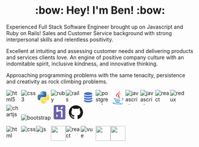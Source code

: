 <h1 align="center"> :bow:  Hey! I'm Ben! :bow: </h1>

Experienced Full Stack Software Engineer brought up on Javascript and Ruby on Rails! Sales and Customer Service background with strong interpersonal skills and relentless positivity.

Excellent at intuiting and assessing customer needs and delivering products and services clients love. An engine of positive company culture with an indomitable spirit, inclusive kindness, and innovative thinking.

Approaching programming problems with the same tenacity, persistence and creativity as rock climbing problems.

<p align="left">
  <img src="https://devicons.github.io/devicon/devicon.git/icons/html5/html5-original-wordmark.svg" alt="html5" align="left" width="40" height="40"/>
  <img src="https://icongr.am/devicon/css3-plain.svg?size=128&color=currentColor" alt="css3" align="left" width="40" height="40"/>
  <img src="https://github.com/devicons/devicon/blob/master/icons/python/python-original.svg" alt="python" align="left" width="40" height="40"/>
  <img src="https://devicons.github.io/devicon/devicon.git/icons/ruby/ruby-original-wordmark.svg" alt="ruby" align="left" width="40" height="40"/>
  <img src="https://devicons.github.io/devicon/devicon.git/icons/rails/rails-original-wordmark.svg" alt="rails" align="left" width="40" height="40"/>
  <img src="https://raw.githubusercontent.com/github/explore/80688e429a7d4ef2fca1e82350fe8e3517d3494d/topics/sql/sql.png" alt="ruby" align="left" width="40" height="40"/>
  <img src="https://devicons.github.io/devicon/devicon.git/icons/postgresql/postgresql-original-wordmark.svg" alt="postgresql" align="left" width="40" height="40"/>
  <img src="https://github.com/devicons/devicon/blob/master/icons/java/java-original.svg" align="left" alt="java" width="40" height="40"/>
  <img src="https://devicons.github.io/devicon/devicon.git/icons/javascript/javascript-original.svg" align="left" alt="javascript" width="40" height="40"/>
  <img src="https://devicons.github.io/devicon/devicon.git/icons/typescript/typescript-original.svg" align="left" alt="javascript" width="40" height="40"/>
  <img src="https://devicons.github.io/devicon/devicon.git/icons/react/react-original-wordmark.svg" alt="react" align="left" width="40" height="40"/>
  <img src="https://devicons.github.io/devicon/devicon.git/icons/redux/redux-original.svg" alt="redux" align="left" width="40" height="40"/>
  <img src="https://www.chartjs.org/media/logo-title.svg" alt="chartjs" align="left" width="40" height="40"/>
  <img src="https://devicons.github.io/devicon/devicon.git/icons/bootstrap/bootstrap-plain.svg" alt="bootstrap" width="40" height="40"/>
  <img src="https://github.com/devicons/devicon/blob/master/icons/heroku/heroku-plain.svg" alt="heroku" width="40" height="40"/>
  <img src="https://github.com/devicons/devicon/blob/master/icons/github/github-original.svg" alt="github" width="40" height="40"/>
</p>



<img src="https://cdn.jsdelivr.net/gh/devicons/devicon@master/devicon.min.css" alt="html" align="left" width="40" height="40"/>
<img src="hhttps://icongr.am/devicon/css3-plain.svg?size=128&color=currentColor" alt="css" align="left" width="40" height="40"/>
<img src="https://cdn.jsdelivr.net/gh/devicons/devicon@master/devicon.min.css" alt="js" align="left" width="40" height="40"/>
<img src="" alt="" align="left" width="40" height="40"/>
<img src="https://cdn.jsdelivr.net/gh/devicons/devicon@master/devicon.min.css" alt="react" align="left" width="40" height="40"/>
<img src="https://cdn.jsdelivr.net/gh/devicons/devicon@master/devicon.min.css" alt="vue" align="left" width="40" height="40"/>
<img src="" alt="" align="left" width="40" height="40"/>
<img src="" alt="" align="left" width="40" height="40"/>

